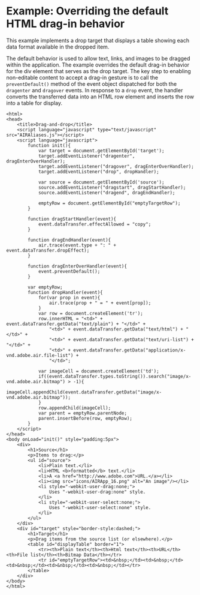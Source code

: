 # Example: Overriding the default HTML drag-in behavior

<div>

This example implements a drop target that displays a table showing each data
format available in the dropped item.

The default behavior is used to allow text, links, and images to be dragged
within the application. The example overrides the default drag-in behavior for
the div element that serves as the drop target. The key step to enabling
non-editable content to accept a drag-in gesture is to call the
`preventDefault()` method of the event object dispatched for both the
`dragenter` and `dragover` events. In response to a `drop` event, the handler
converts the transferred data into an HTML row element and inserts the row into
a table for display.

    <html>
    <head>
    	<title>Drag-and-drop</title>
    	<script language="javascript" type="text/javascript" src="AIRAliases.js"></script>
    	<script language="javascript">
    		function init(){
    			var target = document.getElementById('target');
    			target.addEventListener("dragenter", dragEnterOverHandler);
    			target.addEventListener("dragover", dragEnterOverHandler);
    			target.addEventListener("drop", dropHandler);

    			var source = document.getElementById('source');
    			source.addEventListener("dragstart", dragStartHandler);
    			source.addEventListener("dragend", dragEndHandler);

    			emptyRow = document.getElementById("emptyTargetRow");
    		}

    		function dragStartHandler(event){
    			event.dataTransfer.effectAllowed = "copy";
    		}

    		function dragEndHandler(event){
    			air.trace(event.type + ": " + event.dataTransfer.dropEffect);
    		}

    		function dragEnterOverHandler(event){
    			event.preventDefault();
    		}

    		var emptyRow;
    		function dropHandler(event){
    			for(var prop in event){
    				air.trace(prop + " = " + event[prop]);
    			}
    			var row = document.createElement('tr');
    			row.innerHTML = "<td>" + event.dataTransfer.getData("text/plain") + "</td>" +
    				"<td>" + event.dataTransfer.getData("text/html") + "</td>" +
    				"<td>" + event.dataTransfer.getData("text/uri-list") + "</td>" +
    				"<td>" + event.dataTransfer.getData("application/x-vnd.adobe.air.file-list") +
    				"</td>";

    			var imageCell = document.createElement('td');
    			if((event.dataTransfer.types.toString()).search("image/x-vnd.adobe.air.bitmap") > -1){
    				imageCell.appendChild(event.dataTransfer.getData("image/x-vnd.adobe.air.bitmap"));
    			}
    			row.appendChild(imageCell);
    			var parent = emptyRow.parentNode;
    			parent.insertBefore(row, emptyRow);
    		}
    	</script>
    </head>
    <body onLoad="init()" style="padding:5px">
    	<div>
    		<h1>Source</h1>
    		<p>Items to drag:</p>
    		<ul id="source">
    			<li>Plain text.</li>
    			<li>HTML <b>formatted</b> text.</li>
    			<li>A <a href="http://www.adobe.com">URL.</a></li>
    			<li><img src="icons/AIRApp_16.png" alt="An image"/></li>
    			<li style="-webkit-user-drag:none;">
    				Uses "-webkit-user-drag:none" style.
    			</li>
    			<li style="-webkit-user-select:none;">
    				Uses "-webkit-user-select:none" style.
    			</li>
    		</ul>
    	</div>
    	<div id="target" style="border-style:dashed;">
    		<h1>Target</h1>
    		<p>Drag items from the source list (or elsewhere).</p>
    		<table id="displayTable" border="1">
    			<tr><th>Plain text</th><th>Html text</th><th>URL</th><th>File list</th><th>Bitmap Data</th></tr>
    			<tr id="emptyTargetRow"><td>&nbsp;</td><td>&nbsp;</td><td>&nbsp;</td><td>&nbsp;</td><td>&nbsp;</td></tr>
    		</table>
    	</div>
    </body>
    </html>

</div>

<div>

<div>

</div>

</div>

